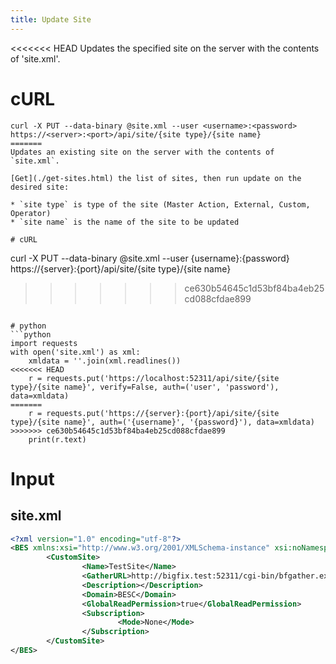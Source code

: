 ```yaml
---
title: Update Site
---
```


<<<<<<< HEAD
Updates the specified site on the server with the contents of 'site.xml'.

# cURL
```
curl -X PUT --data-binary @site.xml --user <username>:<password> https://<server>:<port>/api/site/{site type}/{site name}
=======
Updates an existing site on the server with the contents of `site.xml`. 

[Get](./get-sites.html) the list of sites, then run update on the desired site:

* `site type` is type of the site (Master Action, External, Custom, Operator)
* `site name` is the name of the site to be updated

# cURL
```
curl -X PUT --data-binary @site.xml --user {username}:{password} https://{server}:{port}/api/site/{site type}/{site name}
>>>>>>> ce630b54645c1d53bf84ba4eb25cd088cfdae899
```

# python
```python
import requests
with open('site.xml') as xml:
    xmldata = ''.join(xml.readlines())
<<<<<<< HEAD
    r = requests.put('https://localhost:52311/api/site/{site type}/{site name}', verify=False, auth=('user', 'password'), data=xmldata)
=======
    r = requests.put('https://{server}:{port}/api/site/{site type}/{site name}', auth=('{username}', '{password}'), data=xmldata)
>>>>>>> ce630b54645c1d53bf84ba4eb25cd088cfdae899
    print(r.text)
```

# Input
## site.xml
```xml
<?xml version="1.0" encoding="utf-8"?>
<BES xmlns:xsi="http://www.w3.org/2001/XMLSchema-instance" xsi:noNamespaceSchemaLocation="BES.xsd">
        <CustomSite>
                <Name>TestSite</Name>
                <GatherURL>http://bigfix.test:52311/cgi-bin/bfgather.exe/CustomSite_TestSite</GatherURL>
                <Description></Description>
                <Domain>BESC</Domain>
                <GlobalReadPermission>true</GlobalReadPermission>
                <Subscription>
                        <Mode>None</Mode>
                </Subscription>
        </CustomSite>
</BES>
```


